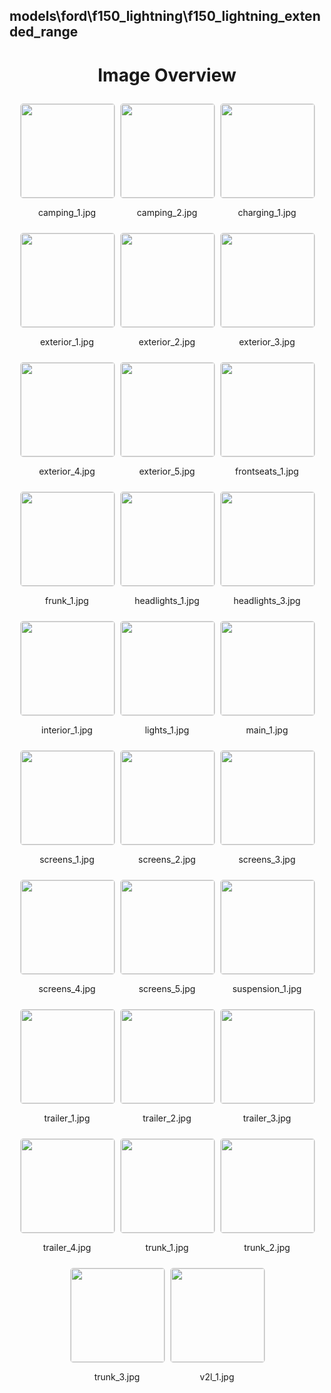 ## models\ford\f150_lightning\f150_lightning_extended_range


<style>
    .image-gallery {
        display: flex;
        flex-wrap: wrap;
        gap: 10px;
        justify-content: center;
        padding: 10px;
    }
    .image-gallery img {
        width: 150px;
        height: auto;
        border: 1px solid #ddd;
        border-radius: 5px;
    }
    .image-gallery div {
        flex: 1 1 calc(33.333% - 20px); /* Three images per row on large screens */
        max-width: 150px;
        text-align: center;
    }
    @media (max-width: 768px) {
        .image-gallery div {
            flex: 1 1 calc(50% - 20px); /* Two images per row on medium screens */
        }
    }
    @media (max-width: 480px) {
        .image-gallery div {
            flex: 1 1 100%; /* One image per row on small screens */
        }
    }
</style>
<h1 style ="text-align: center;"> Image Overview </h1> <div class="image-gallery">
<div>
<img src="https://media.evkx.net/multimedia/models/ford/f150_lightning/f150_lightning_extended_range/camping_1_st.jpg">
<p>camping_1.jpg</p>
</div>
<div>
<img src="https://media.evkx.net/multimedia/models/ford/f150_lightning/f150_lightning_extended_range/camping_2_st.jpg">
<p>camping_2.jpg</p>
</div>
<div>
<img src="https://media.evkx.net/multimedia/models/ford/f150_lightning/f150_lightning_extended_range/charging_1_st.jpg">
<p>charging_1.jpg</p>
</div>
<div>
<img src="https://media.evkx.net/multimedia/models/ford/f150_lightning/f150_lightning_extended_range/exterior_1_st.jpg">
<p>exterior_1.jpg</p>
</div>
<div>
<img src="https://media.evkx.net/multimedia/models/ford/f150_lightning/f150_lightning_extended_range/exterior_2_st.jpg">
<p>exterior_2.jpg</p>
</div>
<div>
<img src="https://media.evkx.net/multimedia/models/ford/f150_lightning/f150_lightning_extended_range/exterior_3_st.jpg">
<p>exterior_3.jpg</p>
</div>
<div>
<img src="https://media.evkx.net/multimedia/models/ford/f150_lightning/f150_lightning_extended_range/exterior_4_st.jpg">
<p>exterior_4.jpg</p>
</div>
<div>
<img src="https://media.evkx.net/multimedia/models/ford/f150_lightning/f150_lightning_extended_range/exterior_5_st.jpg">
<p>exterior_5.jpg</p>
</div>
<div>
<img src="https://media.evkx.net/multimedia/models/ford/f150_lightning/f150_lightning_extended_range/frontseats_1_st.jpg">
<p>frontseats_1.jpg</p>
</div>
<div>
<img src="https://media.evkx.net/multimedia/models/ford/f150_lightning/f150_lightning_extended_range/frunk_1_st.jpg">
<p>frunk_1.jpg</p>
</div>
<div>
<img src="https://media.evkx.net/multimedia/models/ford/f150_lightning/f150_lightning_extended_range/headlights_1_st.jpg">
<p>headlights_1.jpg</p>
</div>
<div>
<img src="https://media.evkx.net/multimedia/models/ford/f150_lightning/f150_lightning_extended_range/headlights_3_st.jpg">
<p>headlights_3.jpg</p>
</div>
<div>
<img src="https://media.evkx.net/multimedia/models/ford/f150_lightning/f150_lightning_extended_range/interior_1_st.jpg">
<p>interior_1.jpg</p>
</div>
<div>
<img src="https://media.evkx.net/multimedia/models/ford/f150_lightning/f150_lightning_extended_range/lights_1_st.jpg">
<p>lights_1.jpg</p>
</div>
<div>
<img src="https://media.evkx.net/multimedia/models/ford/f150_lightning/f150_lightning_extended_range/main_1_st.jpg">
<p>main_1.jpg</p>
</div>
<div>
<img src="https://media.evkx.net/multimedia/models/ford/f150_lightning/f150_lightning_extended_range/screens_1_st.jpg">
<p>screens_1.jpg</p>
</div>
<div>
<img src="https://media.evkx.net/multimedia/models/ford/f150_lightning/f150_lightning_extended_range/screens_2_st.jpg">
<p>screens_2.jpg</p>
</div>
<div>
<img src="https://media.evkx.net/multimedia/models/ford/f150_lightning/f150_lightning_extended_range/screens_3_st.jpg">
<p>screens_3.jpg</p>
</div>
<div>
<img src="https://media.evkx.net/multimedia/models/ford/f150_lightning/f150_lightning_extended_range/screens_4_st.jpg">
<p>screens_4.jpg</p>
</div>
<div>
<img src="https://media.evkx.net/multimedia/models/ford/f150_lightning/f150_lightning_extended_range/screens_5_st.jpg">
<p>screens_5.jpg</p>
</div>
<div>
<img src="https://media.evkx.net/multimedia/models/ford/f150_lightning/f150_lightning_extended_range/suspension_1_st.jpg">
<p>suspension_1.jpg</p>
</div>
<div>
<img src="https://media.evkx.net/multimedia/models/ford/f150_lightning/f150_lightning_extended_range/trailer_1_st.jpg">
<p>trailer_1.jpg</p>
</div>
<div>
<img src="https://media.evkx.net/multimedia/models/ford/f150_lightning/f150_lightning_extended_range/trailer_2_st.jpg">
<p>trailer_2.jpg</p>
</div>
<div>
<img src="https://media.evkx.net/multimedia/models/ford/f150_lightning/f150_lightning_extended_range/trailer_3_st.jpg">
<p>trailer_3.jpg</p>
</div>
<div>
<img src="https://media.evkx.net/multimedia/models/ford/f150_lightning/f150_lightning_extended_range/trailer_4_st.jpg">
<p>trailer_4.jpg</p>
</div>
<div>
<img src="https://media.evkx.net/multimedia/models/ford/f150_lightning/f150_lightning_extended_range/trunk_1_st.jpg">
<p>trunk_1.jpg</p>
</div>
<div>
<img src="https://media.evkx.net/multimedia/models/ford/f150_lightning/f150_lightning_extended_range/trunk_2_st.jpg">
<p>trunk_2.jpg</p>
</div>
<div>
<img src="https://media.evkx.net/multimedia/models/ford/f150_lightning/f150_lightning_extended_range/trunk_3_st.jpg">
<p>trunk_3.jpg</p>
</div>
<div>
<img src="https://media.evkx.net/multimedia/models/ford/f150_lightning/f150_lightning_extended_range/v2l_1_st.jpg">
<p>v2l_1.jpg</p>
</div>
</div>
